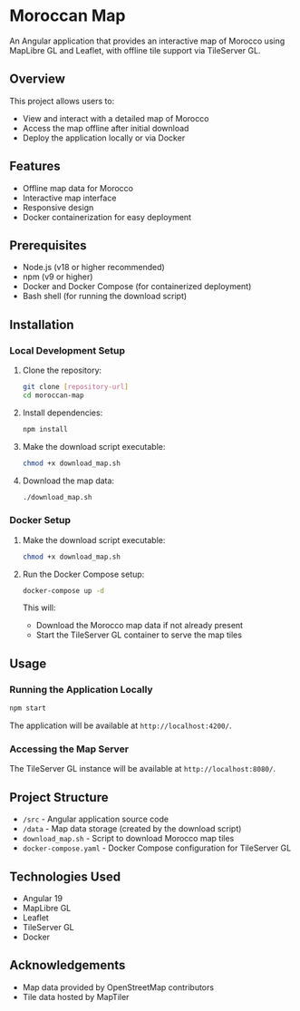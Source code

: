 # Moroccan Map

An Angular application that provides an interactive map of Morocco using MapLibre GL and Leaflet, with offline tile support via TileServer GL.

## Overview

This project allows users to:
- View and interact with a detailed map of Morocco
- Access the map offline after initial download
- Deploy the application locally or via Docker

## Features

- Offline map data for Morocco
- Interactive map interface
- Responsive design
- Docker containerization for easy deployment

## Prerequisites

- Node.js (v18 or higher recommended)
- npm (v9 or higher)
- Docker and Docker Compose (for containerized deployment)
- Bash shell (for running the download script)

## Installation

### Local Development Setup

1. Clone the repository:
   ```bash
   git clone [repository-url]
   cd moroccan-map
   ```

2. Install dependencies:
   ```bash
   npm install
   ```

3. Make the download script executable:
   ```bash
   chmod +x download_map.sh
   ```

4. Download the map data:
   ```bash
   ./download_map.sh
   ```

### Docker Setup

1. Make the download script executable:
   ```bash
   chmod +x download_map.sh
   ```

2. Run the Docker Compose setup:
   ```bash
   docker-compose up -d
   ```
   This will:
   - Download the Morocco map data if not already present
   - Start the TileServer GL container to serve the map tiles

## Usage

### Running the Application Locally

```bash
npm start
```

The application will be available at `http://localhost:4200/`.

### Accessing the Map Server

The TileServer GL instance will be available at `http://localhost:8080/`.

## Project Structure

- `/src` - Angular application source code
- `/data` - Map data storage (created by the download script)
- `download_map.sh` - Script to download Morocco map tiles
- `docker-compose.yaml` - Docker Compose configuration for TileServer GL

## Technologies Used

- Angular 19
- MapLibre GL
- Leaflet
- TileServer GL
- Docker


## Acknowledgements

- Map data provided by OpenStreetMap contributors
- Tile data hosted by MapTiler